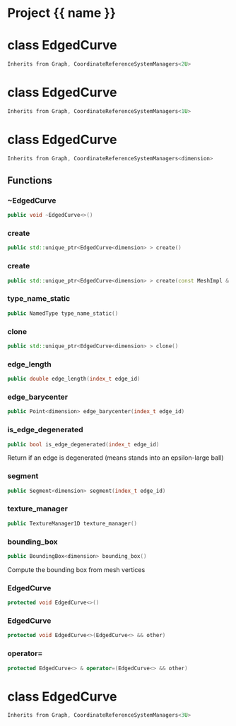 <script setup>
import {useRoute} from 'vitepress'
const {path} = useRoute()
const tokens = path.split('/')
const words = tokens[2].split('-');
for (let i = 0; i < words.length; i++) {
    words[i] = words[i].charAt(0).toUpperCase() + words[i].slice(1);
    words[i] = words[i].replace('geode', 'Geode')
}
const name = words.join('-');
</script>
# Project {{ name }}

# class EdgedCurve


```cpp
Inherits from Graph, CoordinateReferenceSystemManagers<2U>
```



# class EdgedCurve


```cpp
Inherits from Graph, CoordinateReferenceSystemManagers<1U>
```



# class EdgedCurve


```cpp
Inherits from Graph, CoordinateReferenceSystemManagers<dimension>
```



## Functions

### ~EdgedCurve

```cpp
public void ~EdgedCurve<>()
```


### create

```cpp
public std::unique_ptr<EdgedCurve<dimension> > create()
```


### create

```cpp
public std::unique_ptr<EdgedCurve<dimension> > create(const MeshImpl & impl)
```


### type_name_static

```cpp
public NamedType type_name_static()
```


### clone

```cpp
public std::unique_ptr<EdgedCurve<dimension> > clone()
```


### edge_length

```cpp
public double edge_length(index_t edge_id)
```


### edge_barycenter

```cpp
public Point<dimension> edge_barycenter(index_t edge_id)
```


### is_edge_degenerated

```cpp
public bool is_edge_degenerated(index_t edge_id)
```


 Return if an edge is degenerated (means stands into an epsilon-large ball)

### segment

```cpp
public Segment<dimension> segment(index_t edge_id)
```


### texture_manager

```cpp
public TextureManager1D texture_manager()
```


### bounding_box

```cpp
public BoundingBox<dimension> bounding_box()
```


 Compute the bounding box from mesh vertices

### EdgedCurve

```cpp
protected void EdgedCurve<>()
```


### EdgedCurve

```cpp
protected void EdgedCurve<>(EdgedCurve<> && other)
```


### operator=

```cpp
protected EdgedCurve<> & operator=(EdgedCurve<> && other)
```




# class EdgedCurve


```cpp
Inherits from Graph, CoordinateReferenceSystemManagers<3U>
```



